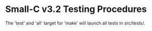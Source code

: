 Small-C v3.2 Testing Procedures
===============================

The 'test' and 'all' target for 'make'
will launch all tests in src/tests/.
